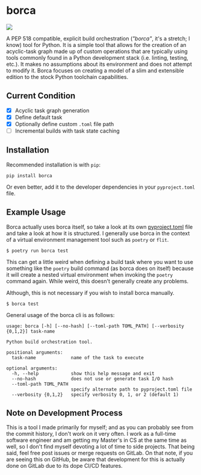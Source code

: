 # borca

![](https://gitlab.com/AndrewSpittlemeister/borca/badges/master/pipeline.svg)

A PEP 518 compatible, explicit build orchestration (*"borca"*, it's a stretch; I know) tool for Python. It is a simple tool that allows for the creation of an acyclic-task graph made up of custom operations that are typically using tools commonly found in a Python development stack (i.e. linting, testing, etc.). It makes no assumptions about its environment and does not attempt to modify it. Borca focuses on creating a model of a slim and extensible edition to the stock Python toolchain capabilities.

## Current Condition
- [x] Acyclic task graph generation
- [x] Define default task
- [x] Optionally define custom `.toml` file path
- [ ] Incremental builds with task state caching

## Installation
Recommended installation is with `pip`:
```
pip install borca
```

Or even better, add it to the developer dependencies in your `pyproject.toml` file.

## Example Usage
Borca actually uses borca itself, so take a look at its own [pyproject.toml](https://gitlab.com/AndrewSpittlemeister/borca/blob/master/pyproject.toml) file and take a look at how it is structured. I generally use borca in the context of a virtual environment management tool such as `poetry` or `flit`.

```
$ poetry run borca test
```
This can get a little weird when defining a build task where you want to use something like the `poetry` build command (as borca does on itself) because it will create a nested virtual environment when invoking the `poetry` command again. While weird, this doesn't generally create any problems.

Although, this is not necessary if you wish to install borca manually.
```
$ borca test
```

General usage of the borca cli is as follows:
```
usage: borca [-h] [--no-hash] [--toml-path TOML_PATH] [--verbosity {0,1,2}] task-name

Python build orchestration tool.

positional arguments:
  task-name             name of the task to execute

optional arguments:
  -h, --help            show this help message and exit
  --no-hash             does not use or generate task I/O hash
  --toml-path TOML_PATH
                        specify alternate path to pyproject.toml file
  --verbosity {0,1,2}   specify verbosity 0, 1, or 2 (default 1)
```

## Note on Development Process
This is a tool I made primarily for myself; and as you can probably see from the commit history, I don't work on it very often. I work as a full-time software engineer and am getting my Master's in CS at the same time as well, so I don't find myself devoting a lot of time to side projects. That being said, feel free post issues or merge requests on GitLab. On that note, if you are seeing this on GitHub, be aware that development for this is actually done on GitLab due to its dope CI/CD features.